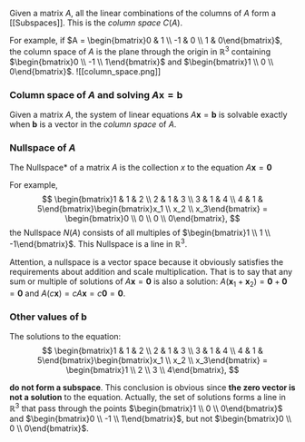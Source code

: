 Given a matrix $A$, all the linear combinations of the columns of $A$ form a [[Subspaces]]. This is the *column space* $C(A)$.

For example, if $A = \begin{bmatrix}0 & 1 \\ -1 & 0 \\ 1 & 0\end{bmatrix}$, the column space of $A$ is the plane through the origin in $\mathbb{R}^3$ containing $\begin{bmatrix}0 \\ -1 \\ 1\end{bmatrix}$ and $\begin{bmatrix}1 \\ 0 \\ 0\end{bmatrix}$.
![[column_space.png]]

### Column space of $A$ and solving $A\boldsymbol{x} = \boldsymbol{b}$
Given a matrix $A$, the system of linear equations $A\boldsymbol{x} = \boldsymbol{b}$ is solvable exactly when $\boldsymbol{b}$ is a vector in the *column space* of $A$.
### Nullspace of $A$
The Nullspace* of a matrix $A$ is the collection $x$ to the equation $A\boldsymbol{x} = \boldsymbol{0}$

For example,
$$
\begin{bmatrix}1 & 1 & 2 \\ 2 & 1 & 3 \\ 3 & 1 & 4 \\ 4 & 1 & 5\end{bmatrix}\begin{bmatrix}x_1 \\ x_2 \\ x_3\end{bmatrix} = \begin{bmatrix}0 \\ 0 \\ 0 \\ 0\end{bmatrix},
$$
the Nullspace $N(A)$ consists of all multiples of $\begin{bmatrix}1 \\ 1 \\ -1\end{bmatrix}$. This Nullspace is a line in $\mathbb{R}^3$.

Attention, a nullspace is a vector space because it obviously satisfies the requirements about addition and scale multiplication. That is to say that any sum or multiple of solutions of $A\boldsymbol{x} = \boldsymbol{0}$ is also a solution: $A(\boldsymbol{x}_1 + \boldsymbol{x}_2) = \boldsymbol{0} + \boldsymbol{0} = \boldsymbol{0}$ and $A(c\boldsymbol{x}) = cA\boldsymbol{x} = c\boldsymbol{0} = \boldsymbol{0}$.

### Other values of $\boldsymbol{b}$
The solutions to the equation:
$$
\begin{bmatrix}1 & 1 & 2 \\ 2 & 1 & 3 \\ 3 & 1 & 4 \\ 4 & 1 & 5\end{bmatrix}\begin{bmatrix}x_1 \\ x_2 \\ x_3\end{bmatrix} = \begin{bmatrix}1 \\ 2 \\ 3 \\ 4\end{bmatrix},
$$

**do not form a subspace**. This conclusion is obvious since **the zero vector is not a solution** to the equation. Actually, the set of solutions forms a line in $\mathbb{R}^3$ that pass through the points $\begin{bmatrix}1 \\ 0 \\ 0\end{bmatrix}$ and $\begin{bmatrix}0 \\ -1 \\ 1\end{bmatrix}$, but not $\begin{bmatrix}0 \\ 0 \\ 0\end{bmatrix}$.
